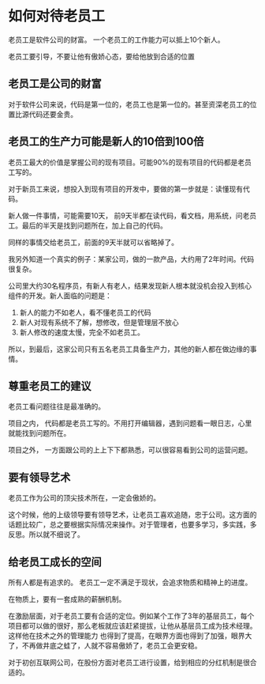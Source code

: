 # 如何对待老员工

老员工是软件公司的财富。 一个老员工的工作能力可以抵上10个新人。

老员工要引导，不要让他有傲娇心态，要给他放到合适的位置


## 老员工是公司的财富

对于软件公司来说，代码是第一位的，老员工也是第一位的。甚至资深老员工的位置比源代码还要金贵。



## 老员工的生产力可能是新人的10倍到100倍

老员工最大的价值是掌握公司的现有项目。可能90%的现有项目的代码都是老员工写的。

对于新员工来说，想投入到现有项目的开发中，要做的第一步就是：读懂现有代码。 

新人做一件事情，可能需要10天， 前9天半都在读代码，看文档，用系统，问老员工。最后的半天是找到问题所在，加上自己的代码。

同样的事情交给老员工，前面的9天半就可以省略掉了。

我另外知道一个真实的例子：某家公司，做的一款产品，大约用了2年时间。代码很复杂。 

公司里大约30名程序员，有新人有老人，结果发现新人根本就没机会投入到核心组件的开发。新人面临的问题是：

1. 新人的能力不如老人，看不懂老员工的代码
2. 新人对现有系统不了解，想修改，但是管理层不放心
3. 新人修改的速度太慢，完全不如老员工。

所以，到最后，这家公司只有五名老员工具备生产力，其他的新人都在做边缘的事情。



## 尊重老员工的建议

老员工看问题往往是最准确的。 

项目之内， 代码都是老员工写的。不用打开编辑器，遇到问题看一眼日志，心里就能找到问题所在。

项目之外， 一方面跟公司的上上下下都熟悉，可以很容易看到公司的运营问题。 



## 要有领导艺术

老员工作为公司的顶尖技术所在，一定会傲娇的。

这个时候，他的上级领导要有领导艺术，让老员工喜欢追随，忠于公司。这方面的话题比较广，总之要根据实际情况来操作。对于管理者，也要多学习，多实践，多反思。所以就不细说了。


## 给老员工成长的空间

所有人都是有追求的。 老员工一定不满足于现状，会追求物质和精神上的进度。

在物质上，要有一套成熟的薪酬机制。

在激励层面，对于老员工要有合适的定位。例如某个工作了3年的基层员工，每个项目都可以做的很好，那么老板就应该赶紧提拔，让他从基层员工成为技术经理。这样他在技术之外的管理能力
也得到了提高，在眼界方面也得到了加强，眼界大了，不再做井底之蛙了，人就不容易傲娇了，老员工会更安稳。 

对于初创互联网公司，在股份方面对老员工进行设置，给到相应的分红机制是很合适的。